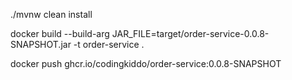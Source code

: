 ./mvnw clean install 

docker build --build-arg JAR_FILE=target/order-service-0.0.8-SNAPSHOT.jar -t order-service .

docker push ghcr.io/codingkiddo/order-service:0.0.8-SNAPSHOT